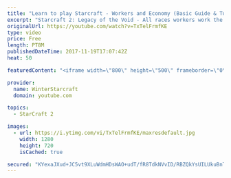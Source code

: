 ```yaml
---
title: "Learn to play Starcraft - Workers and Economy (Basic Guide & Tutorial)"
excerpt: "Starcraft 2: Legacy of the Void - All races workers work the same (mule notwithstanding!)  Wiki on mining: http://wiki.teamliquid.net/starcraft2/Mining_Minerals"
originalUrl: https://youtube.com/watch?v=TxTelFrmfKE
type: video
price: Free
length: PT8M
publishedDateTime: 2017-11-19T17:07:42Z
heat: 50

featuredContent: "<iframe width=\"800\" height=\"500\" frameborder=\"0\" src=\"https://www.youtube.com/embed/TxTelFrmfKE\" allow=\"accelerometer; autoplay; encrypted-media; gyroscope; picture-in-picture\" allowfullscreen></iframe>"

provider:
  name: WinterStarcraft
  domain: youtube.com

topics:
  - StarCraft 2

images:
  - url: https://i.ytimg.com/vi/TxTelFrmfKE/maxresdefault.jpg
    width: 1280
    height: 720
    isCached: true

secured: "KYexaJXud+JC5vt9XLuWdmHDsWAO+udT/fR8TdkNVvID/RBZQkYsUILUkuBnT4fmU1GfRU0GmfeD++pQFja8pR5NKQ5gOGpkKI2goICSt/NtPc5fPQY/ppO90XMmRiknaI6EqYTXP4pHAVGuUxk13sT3KgM9F4ZmUwHM7gDQY9GfSW82Lra7oqbkRSJXBh9JVslXgA0ro4XD3AHc0dV53v0gqVQoDrtvMJ5srHZKsnGNe5QvfT5/PfKw5pUrYBdVDfV/xwymL+v3fZ6nAuaF1JOvsOLzGO4tKfhe1vfB4xm5eC8ZZiutjnld+XdwaTEGBsLbxhHtxVJmg9WBl83WgVjoODQiNoO0UyuV2r+YV/u78zUTAfqGEyNvPlL9QV+QiJgtMkLfzjPxpp+7h4XmBl2E6wi0bhwkp1E1rI6VtkU=;g0kjo3O3ia6uH9sJ9ePvow=="
---
```


